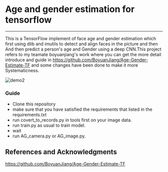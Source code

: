 # Age and gender estimation for tensorflow

---

This is a TensorFlow implement of face age and gender estimation which first using dlib and imutils to detect and align faces in the picture and then And then predict a person's age and Gender using a deep CNN.This project refers to my teamate boyuanjiang's work where you can get the more detail introduce and guide in https://github.com/BoyuanJiang/Age-Gender-Estimate-TF and some changes have been done to make it more Systematicness.

![demo2](https://raw.githubusercontent.com/BoyuanJiang/Age-Gender-Estimate-TF/master/demo/demo2.jpg)

### Guide

* Clone this repository
* make sure that you have satisfied the requirements that listed in the requirements.txt
* run covert_to_records.py in tools first on your image data.
* run train.py as usual to train model.
* wait
* run AG_camera.py or AG_image.py. 

## References and Acknowledgments
https://github.com/BoyuanJiang/Age-Gender-Estimate-TF
